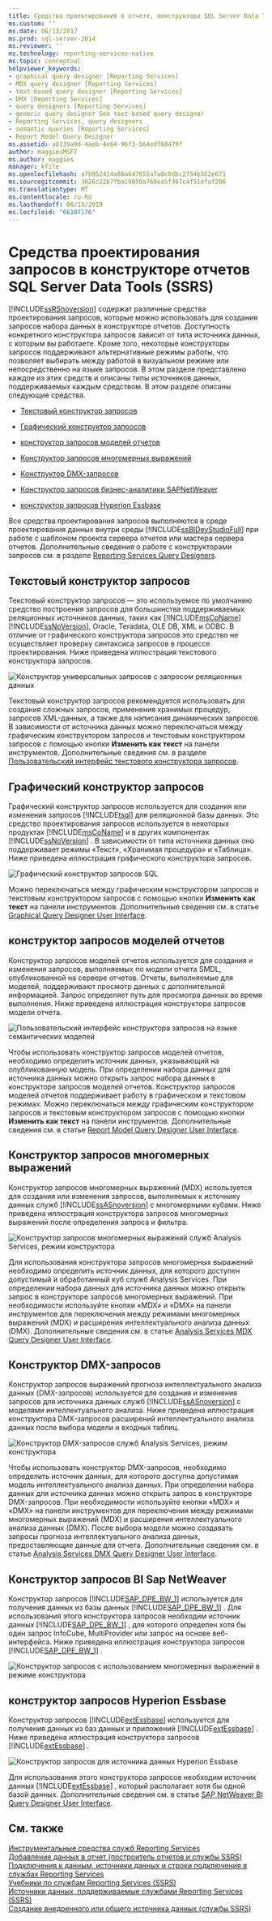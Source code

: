 ```yaml
---
title: Средства проектирования в отчете, конструктора SQL Server Data Tools (SSRS) запросов | Документация Майкрософт
ms.custom: ''
ms.date: 06/13/2017
ms.prod: sql-server-2014
ms.reviewer: ''
ms.technology: reporting-services-native
ms.topic: conceptual
helpviewer_keywords:
- graphical query designer [Reporting Services]
- MDX query designer [Reporting Services]
- text-based query designer [Reporting Services]
- DMX [Reporting Services]
- query designers [Reporting Services]
- generic query designer See text-based query designer
- Reporting Services, query designers
- semantic queries [Reporting Services]
- Report Model Query Designer
ms.assetid: a8139a9d-4aeb-4e64-96f3-564edf60479f
author: maggiesMSFT
ms.author: maggies
manager: kfile
ms.openlocfilehash: a7b952414a86a647655a7a0c0dbc2754b352e671
ms.sourcegitcommit: 3026c22b7fba19059a769ea5f367c4f51efaf286
ms.translationtype: MT
ms.contentlocale: ru-RU
ms.lasthandoff: 06/15/2019
ms.locfileid: "66107176"
---
```

# <a name="query-design-tools-in-report-designer-sql-server-data-tools-ssrs"></a>Средства проектирования запросов в конструкторе отчетов SQL Server Data Tools (SSRS)
  [!INCLUDE[ssRSnoversion](../../includes/ssrsnoversion-md.md)] содержат различные средства проектирования запросов, которые можно использовать для создания запросов набора данных в конструкторе отчетов. Доступность конкретного конструктора запросов зависит от типа источника данных, с которым вы работаете. Кроме того, некоторые конструкторы запросов поддерживают альтернативные режимы работы, что позволяет выбирать между работой в визуальном режиме или непосредственно на языке запросов. В этом разделе представлено каждое из этих средств и описаны типы источников данных, поддерживаемых каждым средством. В этом разделе описаны следующие средства.  
  
-   [Текстовый конструктор запросов](#Textbased)  
  
-   [Графический конструктор запросов](#Graphical)  
  
-   [конструктор запросов моделей отчетов](#Model)  
  
-   [Конструктор запросов многомерных выражений](#MDX)  
  
-   [Конструктор DMX-запросов](#DMX)  
  
-   [Конструктор запросов бизнес-аналитики SAPNetWeaver](#SAPBW)  
  
-   [конструктор запросов Hyperion Essbase](#Hyperion)  
  
 Все средства проектирования запросов выполняются в среде проектирования данных внутри среды [!INCLUDE[ssBIDevStudioFull](../../includes/ssbidevstudiofull-md.md)] при работе с шаблоном проекта сервера отчетов или мастера сервера отчетов. Дополнительные сведения о работе с конструкторами запросов см. в разделе [Reporting Services Query Designers](../reporting-services-query-designers.md).  
  
##  <a name="Textbased"></a> Текстовый конструктор запросов  
 Текстовый конструктор запросов — это используемое по умолчанию средство построения запросов для большинства поддерживаемых реляционных источников данных, таких как [!INCLUDE[msCoName](../../../includes/msconame-md.md)] [!INCLUDE[ssNoVersion](../../../includes/ssnoversion-md.md)], Oracle, Teradata, OLE DB, XML и ODBC. В отличие от графического конструктора запросов это средство не осуществляет проверку синтаксиса запросов в процессе проектирования. Ниже приведена иллюстрация текстового конструктора запросов.  
  
 ![Конструктор универсальных запросов с запросом реляционных данных](../../analysis-services/media/rsqd-dsaw-sql-generic.gif "Конструктор универсальных запросов с запросом реляционных данных")  
  
 Текстовый конструктор запросов рекомендуется использовать для создания сложных запросов, применения хранимых процедур, запросов XML-данных, а также для написания динамических запросов. В зависимости от источника данных можно переключаться между графическим конструктором запросов и текстовым конструктором запросов с помощью кнопки **Изменить как текст** на панели инструментов. Дополнительные сведения см. в разделе [Пользовательский интерфейс текстового конструктора запросов](../text-based-query-designer-user-interface.md).  
  
##  <a name="Graphical"></a> Графический конструктор запросов  
 Графический конструктор запросов используется для создания или изменения запросов [!INCLUDE[tsql](../../includes/tsql-md.md)] для реляционной базы данных. Это средство проектирования запросов используется в некоторых продуктах [!INCLUDE[msCoName](../../../includes/msconame-md.md)] и в других компонентах [!INCLUDE[ssNoVersion](../../../includes/ssnoversion-md.md)] . В зависимости от типа источника данных оно поддерживает режимы «Текст», «Хранимая процедура» и «Таблица». Ниже приведена иллюстрация графического конструктора запросов.  
  
 ![Графический конструктор запросов SQL](../media/rsqd-dsaw-sql.gif "Графический конструктор запросов SQL")  
  
 Можно переключаться между графическим конструктором запросов и текстовым конструктором запросов с помощью кнопки **Изменить как текст** на панели инструментов. Дополнительные сведения см. в статье [Graphical Query Designer User Interface](graphical-query-designer-user-interface.md).  
  
##  <a name="Model"></a> конструктор запросов моделей отчетов  
 Конструктор запросов моделей отчетов используется для создания и изменения запросов, выполняемых по модели отчета SMDL, опубликованной на сервере отчетов. Отчеты, выполняемые для моделей, поддерживают просмотр данных с дополнительной информацией. Запрос определяет путь для просмотра данных во время выполнения. Ниже приведена иллюстрация конструктора запросов модели отчета.  
  
 ![Пользовательский интерфейс конструктора запросов на языке семантических моделей](../media/rsqd-dsawmodel-smql.gif "Пользовательский интерфейс конструктора запросов на языке семантических моделей")  
  
 Чтобы использовать конструктор запросов моделей отчетов, необходимо определить источник данных, указывающий на опубликованную модель. При определении набора данных для источника данных можно открыть запрос набора данных в конструкторе запросов моделей отчетов. Конструктор запросов моделей отчетов поддерживает работу в графическом и текстовом режимах. Можно переключаться между графическим конструктором запросов и текстовым конструктором запросов с помощью кнопки **Изменить как текст** на панели инструментов. Дополнительные сведения см. в статье [Report Model Query Designer User Interface](report-model-query-designer-user-interface.md).  
  
##  <a name="MDX"></a> Конструктор запросов многомерных выражений  
 Конструктор запросов многомерных выражений (MDX) используется для создания или изменения запросов, выполняемых к источнику данных служб [!INCLUDE[ssASnoversion](../../../includes/ssasnoversion-md.md)] с многомерными кубами. Ниже приведена иллюстрация конструктора запросов многомерных выражений после определения запроса и фильтра.  
  
 ![Конструктор запросов многомерных выражений служб Analysis Services, режим конструктора](../../analysis-services/media/rsqd-dsawas-mdx-designmode.gif "Конструктор запросов многомерных выражений служб Analysis Services, режим конструктора")  
  
 Для использования конструктора запросов многомерных выражений необходимо определить источник данных, для которого доступен допустимый и обработанный куб служб Analysis Services. При определении набора данных для источника данных можно открыть запрос в конструкторе запросов многомерных выражений. При необходимости используйте кнопки «MDX» и «DMX» на панели инструментов для переключения между режимами многомерных выражений (MDX) и расширения интеллектуального анализа данных (DMX). Дополнительные сведения см. в статье [Analysis Services MDX Query Designer User Interface](analysis-services-mdx-query-designer-user-interface.md).  
  
##  <a name="DMX"></a> Конструктор DMX-запросов  
 Конструктор запросов выражений прогноза интеллектуального анализа данных (DMX-запросов) используется для создания и изменения запросов для источника данных служб [!INCLUDE[ssASnoversion](../../../includes/ssasnoversion-md.md)] с моделями интеллектуального анализа. Ниже приведена иллюстрация конструктора DMX-запросов расширений интеллектуального анализа данных после выбора модели и входных таблиц.  
  
 ![Конструктор DMX-запросов служб Analysis Services, режим конструктора](../media/rsqd-dsawas-dmx-designmode.gif "Конструктор DMX-запросов служб Analysis Services, режим конструктора")  
  
 Чтобы использовать конструктор DMX-запросов, необходимо определить источник данных, для которого доступна допустимая модель интеллектуального анализа данных. При определении набора данных для источника данных можно открыть запрос в конструкторе DMX-запросов. При необходимости используйте кнопки «MDX» и «DMX» на панели инструментов для переключения между режимами многомерных выражений (MDX) и расширения интеллектуального анализа данных (DMX). После выбора модели можно создавать запросы прогноза интеллектуального анализа данных, предоставляющие данные для отчета. Дополнительные сведения см. в статье [Analysis Services DMX Query Designer User Interface](analysis-services-dmx-query-designer-user-interface.md).  
  
##  <a name="SAPBW"></a> Конструктор запросов BI Sap NetWeaver  
 Конструктор запросов [!INCLUDE[SAP_DPE_BW_1](../../../includes/sap-dpe-bw-1-md.md)] используется для получения данных из базы данных [!INCLUDE[SAP_DPE_BW_1](../../../includes/sap-dpe-bw-1-md.md)] . Для использования этого конструктора запросов необходим источник данных [!INCLUDE[SAP_DPE_BW_1](../../../includes/sap-dpe-bw-1-md.md)] , для которого определен хотя бы один запрос InfoCube, MultiProvider или запрос на основе веб-интерфейса. Ниже приведена иллюстрация конструктора запросов [!INCLUDE[SAP_DPE_BW_1](../../../includes/sap-dpe-bw-1-md.md)] .  
  
 ![Конструктор запросов с использованием многомерных выражений в режиме конструктора](../media/rsqd-dssapbw-mdx-designmode.gif "Конструктор запросов с использованием многомерных выражений в режиме конструктора")  
  
##  <a name="Hyperion"></a> конструктор запросов Hyperion Essbase  
 Конструктор запросов [!INCLUDE[extEssbase](../../../includes/extessbase-md.md)] используется для получения данных из баз данных и приложений [!INCLUDE[extEssbase](../../../includes/extessbase-md.md)] . Ниже приведена иллюстрация конструктора запросов [!INCLUDE[extEssbase](../../../includes/extessbase-md.md)] .  
  
 ![Конструктор запросов для источника данных Hyperion Essbase](../media/rsqd-dshyperionessbase-mdx-designmode.gif "Конструктор запросов для источника данных Hyperion Essbase")  
  
 Для использования этого конструктора запросов необходим источник данных [!INCLUDE[extEssbase](../../../includes/extessbase-md.md)] , который располагает хотя бы одной базой данных. Дополнительные сведения см. в статье [SAP NetWeaver BI Query Designer User Interface](sap-netweaver-bi-query-designer-user-interface.md).  
  
## <a name="see-also"></a>См. также  
 [Инструментальные средства служб Reporting Services](../tools/reporting-services-tools.md)   
 [Добавление данных в отчет &#40;построитель отчетов и службы SSRS&#41;](report-datasets-ssrs.md)   
 [Подключения к данным, источники данных и строки подключения в службах Reporting Services](../data-connections-data-sources-and-connection-strings-in-reporting-services.md)   
 [Учебники по службам Reporting Services &#40;SSRS&#41;](../reporting-services-tutorials-ssrs.md)   
 [Источники данных, поддерживаемые службами Reporting Services (SSRS)](../create-deploy-and-manage-mobile-and-paginated-reports.md)   
 [Создание внедренного или общего источника данных (службы SSRS)](../create-an-embedded-or-shared-data-source-ssrs.md)  
  
  
